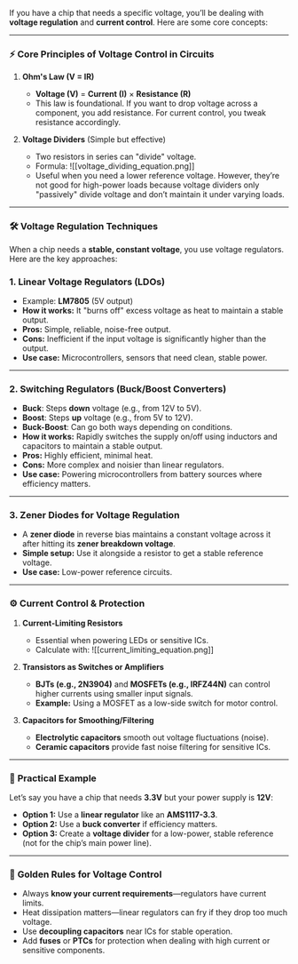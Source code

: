 If you have a chip that needs a specific voltage, you’ll be dealing with **voltage regulation** and **current control**. Here are some core concepts:

---

### ⚡️ **Core Principles of Voltage Control in Circuits**

1. **Ohm's Law (V = IR)**
    
    - **Voltage (V)** = **Current (I)** × **Resistance (R)**
    - This law is foundational. If you want to drop voltage across a component, you add resistance. For current control, you tweak resistance accordingly.
2. **Voltage Dividers** (Simple but effective)
    
    - Two resistors in series can "divide" voltage.
    - Formula: ![[voltage_dividing_equation.png]]
    - Useful when you need a lower reference voltage. However, they’re not good for high-power loads because voltage dividers only "passively" divide voltage and don’t maintain it under varying loads.

---

### 🛠️ **Voltage Regulation Techniques**

When a chip needs a **stable, constant voltage**, you use voltage regulators. Here are the key approaches:

### 1. **Linear Voltage Regulators (LDOs)**

- Example: **LM7805** (5V output)
- **How it works:** It "burns off" excess voltage as heat to maintain a stable output.
- **Pros:** Simple, reliable, noise-free output.
- **Cons:** Inefficient if the input voltage is significantly higher than the output.
- **Use case:** Microcontrollers, sensors that need clean, stable power.

---

### 2. **Switching Regulators (Buck/Boost Converters)**

- **Buck**: Steps **down** voltage (e.g., from 12V to 5V).
- **Boost**: Steps **up** voltage (e.g., from 5V to 12V).
- **Buck-Boost**: Can go both ways depending on conditions.
- **How it works:** Rapidly switches the supply on/off using inductors and capacitors to maintain a stable output.
- **Pros:** Highly efficient, minimal heat.
- **Cons:** More complex and noisier than linear regulators.
- **Use case:** Powering microcontrollers from battery sources where efficiency matters.

---

### 3. **Zener Diodes for Voltage Regulation**

- A **zener diode** in reverse bias maintains a constant voltage across it after hitting its **zener breakdown voltage**.
- **Simple setup:** Use it alongside a resistor to get a stable reference voltage.
- **Use case:** Low-power reference circuits.

---

### ⚙️ **Current Control & Protection**

1. **Current-Limiting Resistors**
    
    - Essential when powering LEDs or sensitive ICs.
    - Calculate with: ![[current_limiting_equation.png]]
2. **Transistors as Switches or Amplifiers**
    
    - **BJTs (e.g., 2N3904)** and **MOSFETs (e.g., IRFZ44N)** can control higher currents using smaller input signals.
    - **Example:** Using a MOSFET as a low-side switch for motor control.
3. **Capacitors for Smoothing/Filtering**
    
    - **Electrolytic capacitors** smooth out voltage fluctuations (noise).
    - **Ceramic capacitors** provide fast noise filtering for sensitive ICs.

---

### 🔌 **Practical Example**

Let’s say you have a chip that needs **3.3V** but your power supply is **12V**:

- **Option 1:** Use a **linear regulator** like an **AMS1117-3.3**.
- **Option 2:** Use a **buck converter** if efficiency matters.
- **Option 3:** Create a **voltage divider** for a low-power, stable reference (not for the chip’s main power line).

---

### 🧠 **Golden Rules for Voltage Control**

- Always **know your current requirements**—regulators have current limits.
- Heat dissipation matters—linear regulators can fry if they drop too much voltage.
- Use **decoupling capacitors** near ICs for stable operation.
- Add **fuses** or **PTCs** for protection when dealing with high current or sensitive components.